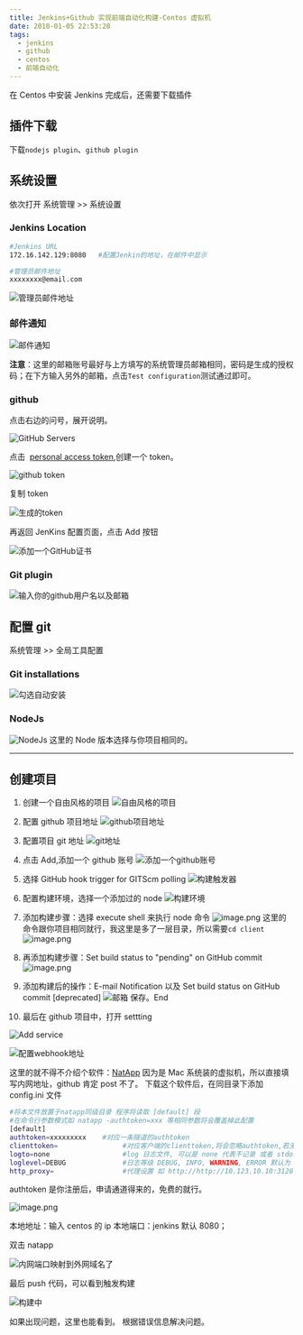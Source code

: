 ```yaml
---
title: Jenkins+Github 实现前端自动化构建-Centos 虚拟机
date: 2018-01-05 22:53:28
tags:
  - jenkins
  - github
  - centos
  - 前端自动化
---
```


在 Centos 中安装 Jenkins 完成后，还需要下载插件

## 插件下载

下载`nodejs plugin`、`github plugin`

## 系统设置

依次打开 系统管理 >> 系统设置

### **Jenkins Location**

```bash
#Jenkins URL
172.16.142.129:8080   #配置Jenkin的地址，在邮件中显示

#管理员邮件地址
xxxxxxxx@email.com
```

![管理员邮件地址](http://upload-images.jianshu.io/upload_images/912092-66d73f32710fde4d.png?imageMogr2/auto-orient/strip%7CimageView2/2/w/1000)

### **邮件通知**

![邮件通知](http://upload-images.jianshu.io/upload_images/912092-53359e70496d79f1.png?imageMogr2/auto-orient/strip%7CimageView2/2/w/1000)

**注意**：这里的邮箱账号最好与上方填写的系统管理员邮箱相同，密码是生成的授权码；在下方输入另外的邮箱，点击`Test configuration`测试通过即可。

### github

点击右边的问号，展开说明。

![GitHub Servers](http://upload-images.jianshu.io/upload_images/912092-ccc269b3f14b8d66.png?imageMogr2/auto-orient/strip%7CimageView2/2/w/1000)

点击  [personal access token](https://github.com/settings/tokens/new),创建一个 token。

![github token](http://upload-images.jianshu.io/upload_images/912092-31754e52a10666a0.png?imageMogr2/auto-orient/strip%7CimageView2/2/w/1000)

复制 token

![生成的token](http://upload-images.jianshu.io/upload_images/912092-fca75ccbac8c3938.png?imageMogr2/auto-orient/strip%7CimageView2/2/w/1000)

再返回 JenKins 配置页面，点击 Add 按钮

![添加一个GitHub证书](http://upload-images.jianshu.io/upload_images/912092-04c9180861704f6f.png?imageMogr2/auto-orient/strip%7CimageView2/2/w/1000)

### Git plugin

![输入你的github用户名以及邮箱](http://upload-images.jianshu.io/upload_images/912092-3055f58d2d0fb136.png?imageMogr2/auto-orient/strip%7CimageView2/2/w/1240)

## 配置 git

系统管理 >> 全局工具配置

### Git installations

![勾选自动安装](http://upload-images.jianshu.io/upload_images/912092-6f3b38f80726b1e8.png?imageMogr2/auto-orient/strip%7CimageView2/2/w/700)

### NodeJs

![NodeJs](http://upload-images.jianshu.io/upload_images/912092-4def91fd5f6d40b3.png?imageMogr2/auto-orient/strip%7CimageView2/2/w/1240)
这里的 Node 版本选择与你项目相同的。

---

## 创建项目

1. 创建一个自由风格的项目
   ![自由风格的项目](http://upload-images.jianshu.io/upload_images/912092-63527b1b41381a3d.png?imageMogr2/auto-orient/strip%7CimageView2/2/w/1000)

2. 配置 github 项目地址
   ![github项目地址](http://upload-images.jianshu.io/upload_images/912092-2a58d155f76e8c60.png?imageMogr2/auto-orient/strip%7CimageView2/2/w/1000)

3. 配置项目 git 地址
   ![git地址](http://upload-images.jianshu.io/upload_images/912092-25d8b247ccacda37.png?imageMogr2/auto-orient/strip%7CimageView2/2/w/1000)

4. 点击 Add,添加一个 github 账号
   ![添加一个github账号](http://upload-images.jianshu.io/upload_images/912092-c873ee5112fd89cf.png?imageMogr2/auto-orient/strip%7CimageView2/2/w/1000)

5. 选择 GitHub hook trigger for GITScm polling
   ![构建触发器](http://upload-images.jianshu.io/upload_images/912092-a7ed23817c3f2743.png?imageMogr2/auto-orient/strip%7CimageView2/2/w/1000)

6. 配置构建环境，选择一个添加过的 node
   ![构建环境](http://upload-images.jianshu.io/upload_images/912092-176e6c3faa5d8476.png?imageMogr2/auto-orient/strip%7CimageView2/2/w/1000)

7. 添加构建步骤：选择 execute shell 来执行 node 命令
   ![image.png](http://upload-images.jianshu.io/upload_images/912092-4034a3c67c62270e.png?imageMogr2/auto-orient/strip%7CimageView2/2/w/1000)
   这里的命令跟你项目相同就行，我这里是多了一层目录，所以需要`cd client`
   ![image.png](http://upload-images.jianshu.io/upload_images/912092-bbbae8b8d3d14cb3.png?imageMogr2/auto-orient/strip%7CimageView2/2/w/1000)
8. 再添加构建步骤：Set build status to "pending" on GitHub commit
   ![image.png](http://upload-images.jianshu.io/upload_images/912092-e1416b422f17139a.png?imageMogr2/auto-orient/strip%7CimageView2/2/w/1000)

9. 添加构建后的操作：E-mail Notification 以及 Set build status on GitHub commit [deprecated]
   ![邮箱](http://upload-images.jianshu.io/upload_images/912092-bced30aaf937ea3a.png?imageMogr2/auto-orient/strip%7CimageView2/2/w/1000)
   保存。End
10. 最后在 github 项目中，打开 settting

![Add service](http://upload-images.jianshu.io/upload_images/912092-6ea9e8475ad657c4.png?imageMogr2/auto-orient/strip%7CimageView2/2/w/1000)

![配置webhook地址](http://upload-images.jianshu.io/upload_images/912092-7b428547bfe0c7af.png?imageMogr2/auto-orient/strip%7CimageView2/2/w/1000)

这里的就不得不介绍个软件：[NatApp](https://natapp.cn/)
因为是 Mac 系统装的虚拟机，所以直接填写内网地址，github 肯定 post 不了。
下载这个软件后，在同目录下添加 config.ini 文件

```bash
#将本文件放置于natapp同级目录 程序将读取 [default] 段
#在命令行参数模式如 natapp -authtoken=xxx 等相同参数将会覆盖掉此配置
[default]
authtoken=xxxxxxxxx    #对应一条隧道的authtoken
clienttoken=                #对应客户端的clienttoken,将会忽略authtoken,若无请留空,
logto=none                  #log 日志文件, 可以是 none 代表不记录 或者 stdout 代表直接屏幕输出 ,默认为none
loglevel=DEBUG              #日志等级 DEBUG, INFO, WARNING, ERROR 默认为 DEBUG
http_proxy=                 #代理设置 如 http://http://10.123.10.10:3128
```

authtoken 是你注册后，申请通道得来的，免费的就行。

![image.png](http://upload-images.jianshu.io/upload_images/912092-877e431e1f8706a2.png?imageMogr2/auto-orient/strip%7CimageView2/2/w/1000)

本地地址：输入 centos 的 ip
本地端口：jenkins 默认 8080；

双击 natapp

![内网端口映射到外网域名了](http://upload-images.jianshu.io/upload_images/912092-905479f752bf88d3.png?imageMogr2/auto-orient/strip%7CimageView2/2/w/1240)

最后 push 代码，可以看到触发构建

![构建中](http://upload-images.jianshu.io/upload_images/912092-72d4829390e9043a.png?imageMogr2/auto-orient/strip%7CimageView2/2/w/1000)

如果出现问题，这里也能看到。
根据错误信息解决问题。
